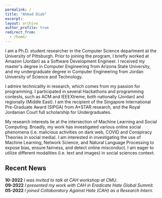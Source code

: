 ```yaml
---
permalink: /
title: "Ahmad Diab"
excerpt: 
layout: archive
author_profile: true
redirect_from:
  - /home/
---
```


I am a Ph.D. student researcher in the Computer Science department at the University of Pittsburgh. Prior to joining the program, I briefly worked at Amazon (Jordan) as a Software Development Engineer. I received my master's degree in Computer Engineering from Arizona State University, and my undergraduate degree in Computer Engineering from Jordan University of Science and Technology.

I admire technicality in research, which comes from my passion for programming. I participated in several Hackathons and programming contests, such as ACM and IEEEXtreme, both nationally (Jordan) and regionally (Middle East). I am the recipient of the Singapore International Pre-Graduate Award (SIPGA) from A*STAR research, and the Royal Jordanian Court full scholarship for Undergraduates.

My research interests lie at the intersection of Machine Learning and Social Computing. Broadly, my work has investigated various online social phenomena (i.e. malicious activities on dark web, COVID and Conspiracy Theories in social media). I am interested in investigating the use of Machine Learning, Network Science, and Natural Language Processing to expose bias, ensure fairness, and detect online misconduct. I am eager to utilize different modalities (i.e. text and images) in social sciences context.


## Recent News
**10-2022** *I was invited to talk at CAH workshop at CMU.*\
**09-2022** *I presented my work with CAH in Eradicate Hate Global Summit.*\
**05-2022** *I joined Collaboratory Against Hate (CAH) as a Research Intern.*
